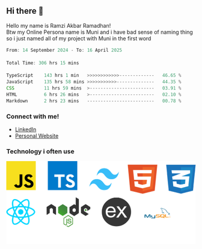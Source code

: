 ## Hi there 👋
Hello my name is Ramzi Akbar Ramadhan!\
Btw my Online Persona name is Muni and i have bad sense of naming thing so i just named all of my project with Muni in the first word
<!--START_SECTION:Muni-->

```Javascript
From: 14 September 2024 - To: 16 April 2025

Total Time: 306 hrs 15 mins

TypeScript    143 hrs 1 min   >>>>>>>>>>>>-------------   46.65 %
JavaScript    135 hrs 58 mins >>>>>>>>>>>--------------   44.35 %
CSS           11 hrs 59 mins  >------------------------   03.91 %
HTML          6 hrs 26 mins   >------------------------   02.10 %
Markdown      2 hrs 23 mins   -------------------------   00.78 %
```

<!--END_SECTION:Muni-->
### Connect with me!
* [LinkedIn](https://www.linkedin.com/in/ramzi-akbar-ramadhan-b8b05a243/)
* [Personal Website](https://www.muniporto.my.id/)
### Technology i often use
![Technology List](assets/techlist.png)
